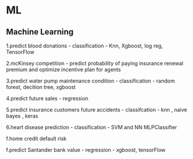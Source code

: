 # ML
## Machine Learning

1.predict blood donations - classification -  Knn, Xgboost, log reg, TensorFlow

2.mcKinsey competition - predict probability of paying insurance renewal premium and optimize incentive plan for agents 

3.predict water pump maintenance condition - classification - random forest, decition tree, xgboost

4.predict future sales - regression

5.predict insurance customers future accidents - classifcation - knn , naive bayes , keras 

6.heart disease prediction  - classification - SVM and NN MLPClassifier

f.home credit default risk

f.predict Santander bank value - regression - xgboost, tensorFlow
